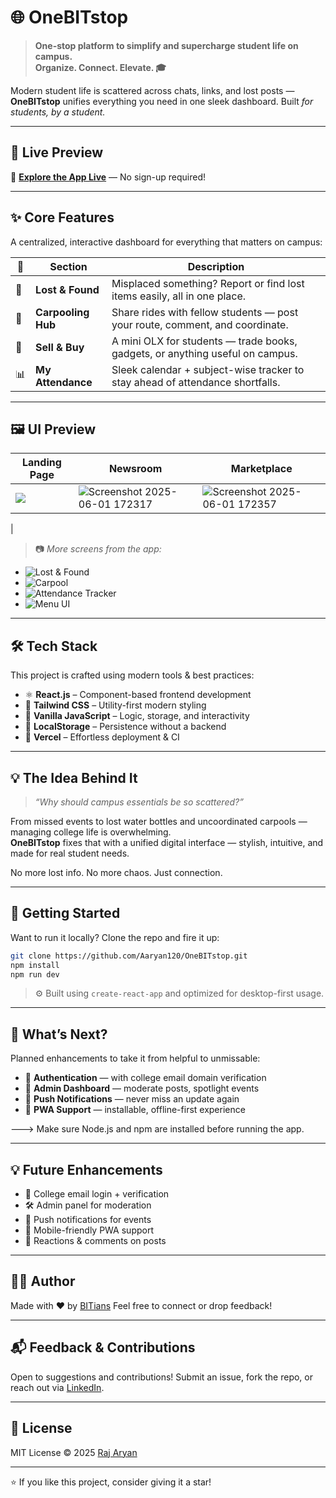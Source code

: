 # 🌐 OneBITstop

> **One-stop platform to simplify and supercharge student life on campus.**  
> **Organize. Connect. Elevate. 🎓**

Modern student life is scattered across chats, links, and lost posts — **OneBITstop** unifies everything you need in one sleek dashboard. Built *for students, by a student.*

---

## 🚀 Live Preview

🔗 [**Explore the App Live**](https://one-bit-stop.vercel.app/) — No sign-up required!

---

## ✨ Core Features

A centralized, interactive dashboard for everything that matters on campus:

| 🔹 | Section | Description |
|----|---------|-------------|
| 🧳 | **Lost & Found** | Misplaced something? Report or find lost items easily, all in one place. |
| 🚗 | **Carpooling Hub** | Share rides with fellow students — post your route, comment, and coordinate. |
| 💼 | **Sell & Buy** | A mini OLX for students — trade books, gadgets, or anything useful on campus. |
| 📊 | **My Attendance** | Sleek calendar + subject-wise tracker to stay ahead of attendance shortfalls. |

---

## 🖼️ UI Preview

| Landing Page | Newsroom | Marketplace |
|----------|----------|-------------|
| ![](https://github.com/user-attachments/assets/0b53a739-01c5-4832-a9f6-b1295973a41d) | ![Screenshot 2025-06-01 172317](https://github.com/user-attachments/assets/e68485f0-3b95-479e-9b26-c7126f802a7d)| ![Screenshot 2025-06-01 172357](https://github.com/user-attachments/assets/5fa4d8ac-e9a4-499b-8c3c-a4ca95ff2a48)
 |

> 📷 *More screens from the app:*

- ![Lost & Found](https://github.com/user-attachments/assets/83572daa-b506-4025-8ff1-63c9b91e413a)
- ![Carpool](https://github.com/user-attachments/assets/f962a33d-8bf0-43f0-8994-ed08503efe00)
- ![Attendance Tracker](https://github.com/user-attachments/assets/fcc71899-ef4e-4398-a619-3bdfeb00d607)
- ![Menu UI](https://github.com/user-attachments/assets/ad6bbc2c-bc8d-4ee7-8735-feb8e47f19c5)

---

## 🛠️ Tech Stack

This project is crafted using modern tools & best practices:

- ⚛️ **React.js** – Component-based frontend development
- 💨 **Tailwind CSS** – Utility-first modern styling
- 🧠 **Vanilla JavaScript** – Logic, storage, and interactivity
- 💾 **LocalStorage** – Persistence without a backend
- 🚀 **Vercel** – Effortless deployment & CI

---

## 💡 The Idea Behind It

> _“Why should campus essentials be so scattered?”_

From missed events to lost water bottles and uncoordinated carpools — managing college life is overwhelming.  
**OneBITstop** fixes that with a unified digital interface — stylish, intuitive, and made for real student needs.

No more lost info. No more chaos. Just connection.

---

## 🧪 Getting Started

Want to run it locally? Clone the repo and fire it up:

```bash
git clone https://github.com/Aaryan120/OneBITstop.git
npm install
npm run dev
```

> ⚙️ Built using `create-react-app` and optimized for desktop-first usage.

---

## 🌱 What’s Next?

Planned enhancements to take it from helpful to unmissable:

- 🔐 **Authentication** — with college email domain verification
- 🧾 **Admin Dashboard** — moderate posts, spotlight events
- 🔔 **Push Notifications** — never miss an update again
- 📱 **PWA Support** — installable, offline-first experience

---> Make sure Node.js and npm are installed before running the app.

---
## 💡 Future Enhancements

* 🔐 College email login + verification
* 🛠️ Admin panel for moderation
* 🔔 Push notifications for events
* 📱 Mobile-friendly PWA support
* 💬 Reactions & comments on posts

---

## 👨‍💻 Author

Made with ❤️ by [BITians]([https://www.linkedin.com/in/raj-aaryan-38923a25b])
Feel free to connect or drop feedback!

---

## 📬 Feedback & Contributions

Open to suggestions and contributions!
Submit an issue, fork the repo, or reach out via [LinkedIn]([https://www.linkedin.com/in/raj-aaryan-38923a25b]).

---

## 📄 License

MIT License © 2025 [Raj Aryan](https://github.com/Aaryan120)

---

⭐ If you like this project, consider giving it a star!
